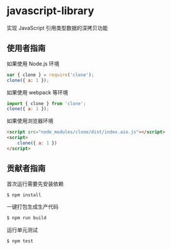 # javascript-library
实现 JavaScript 引用类型数据的深拷贝功能

## 使用者指南
如果使用 Node.js 环境
```js
var { clone } = require('clone');
clone({ a: 1 });
```

如果使用 webpack 等环境
```js
import { clone } from 'clone';
clone({ a: 1 });
```

如果使用浏览器环境
```html
<script src="node_modules/clone/dist/index.aio.js"></script>
<script>
    clone({ a: 1 })
</script>
```

## 贡献者指南
首次运行需要先安装依赖
```bash
$ npm install
```

一键打包生成生产代码
```bash
$ npm run build
```

运行单元测试
```bash
$ npm test
```